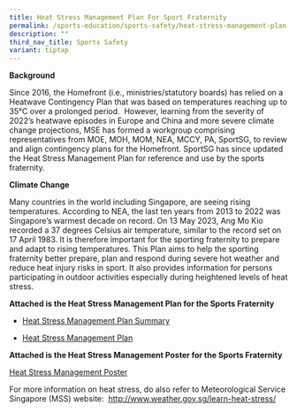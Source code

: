 ```yaml
---
title: Heat Stress Management Plan For Sport Fraternity
permalink: /sports-education/sports-safety/heat-stress-management-plan-for-sport-fraternity/
description: ""
third_nav_title: Sports Safety
variant: tiptap
---
```

<p><strong>Background</strong>
</p>
<p>Since 2016, the Homefront (i.e., ministries/statutory boards) has relied
on a Heatwave Contingency Plan that was based on temperatures reaching
up to 35°C over a prolonged period. &nbsp;However, learning from the severity
of 2022’s heatwave episodes in Europe and China and more severe climate
change projections, MSE has formed a workgroup comprising representatives
from MOE, MOH, MOM, NEA, MCCY, PA, SportSG, to review and align contingency
plans for the Homefront. SportSG has since updated the Heat Stress Management
Plan for reference and use by the sports fraternity.</p>
<p><strong>Climate Change</strong>
</p>
<p>Many countries in the world including Singapore, are seeing rising temperatures.
According to NEA, the last ten years from 2013 to 2022 was Singapore’s
warmest decade on record. On 13 May 2023, Ang Mo Kio recorded a 37 degrees
Celsius air temperature, similar to the record set on 17 April 1983. It
is therefore important for the sporting fraternity to prepare and adapt
to rising temperatures. This Plan aims to help the sporting fraternity
better prepare, plan and respond during severe hot weather and reduce heat
injury risks in sport. It also provides information for persons participating
in outdoor activities especially during heightened levels of heat stress.</p>
<p><strong>Attached is the Heat Stress Management Plan for the Sports Fraternity</strong>
</p>
<ul data-tight="true" class="tight">
<li>
<p><a href="/files/Sport Education/Sport Safety/Heat Stress Management Plan/3_phase_approach_Heat_Stress_Mgmt_Plan_13_Mar_24_5pm_FINAL.pdf" rel="noopener noreferrer nofollow" target="_blank">Heat Stress Management Plan Summary</a>
</p>
</li>
<li>
<p><a href="/files/Sport Education/Sport Safety/Heat Stress Management Plan/Heat_Stress_Mgmt_Plan_2_Apr_24_FINAL_8am_Website.pdf" rel="noopener noreferrer nofollow" target="_blank">Heat Stress Management Plan</a>
</p>
</li>
</ul>
<p><strong>Attached is the Heat Stress Management Poster for the Sports Fraternity</strong>
</p>
<p><a href="/files/Sport Education/Sport Safety/Heat Stress Management Plan/Sports_SG_X_HRPC_posterR2_copy_11_Mar_24_FINAL_Digital.pdf" rel="noopener noreferrer nofollow" target="_blank">Heat Stress Management Poster</a>
</p>
<p>For more information on heat stress, do also refer to Meteorological Service
Singapore (MSS) website:&nbsp; <a href="https://safe.menlosecurity.com/http://www.weather.gov.sg/learn-heat-stress/" rel="noopener noreferrer nofollow" target="_blank">http://www.weather.gov.sg/learn-heat-stress/</a>
</p>